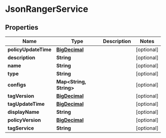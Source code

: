 
# JsonRangerService

## Properties
Name | Type | Description | Notes
------------ | ------------- | ------------- | -------------
**policyUpdateTime** | [**BigDecimal**](BigDecimal.md) |  |  [optional]
**description** | **String** |  |  [optional]
**name** | **String** |  |  [optional]
**type** | **String** |  |  [optional]
**configs** | **Map&lt;String, String&gt;** |  |  [optional]
**tagVersion** | [**BigDecimal**](BigDecimal.md) |  |  [optional]
**tagUpdateTime** | [**BigDecimal**](BigDecimal.md) |  |  [optional]
**displayName** | **String** |  |  [optional]
**policyVersion** | [**BigDecimal**](BigDecimal.md) |  |  [optional]
**tagService** | **String** |  |  [optional]



